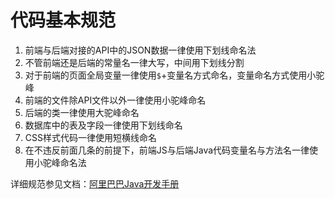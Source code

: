 # 代码基本规范

1. 前端与后端对接的API中的JSON数据一律使用下划线命名法
2. 不管前端还是后端的常量名一律大写，中间用下划线分割
3. 对于前端的页面全局变量一律使用`$`+变量名方式命名，变量命名方式使用小驼峰
4. 前端的文件除API文件以外一律使用小驼峰命名
5. 后端的类一律使用大驼峰命名
6. 数据库中的表及字段一律使用下划线命名
7. CSS样式代码一律使用短横线命名
8. 在不违反前面几条的前提下，前端JS与后端Java代码变量名与方法名一律使用小驼峰命名法

详细规范参见文档：[阿里巴巴Java开发手册](https://github.com/alibaba/p3c/blob/master/%E9%98%BF%E9%87%8C%E5%B7%B4%E5%B7%B4Java%E5%BC%80%E5%8F%91%E6%89%8B%E5%86%8C%EF%BC%88%E8%AF%A6%E5%B0%BD%E7%89%88%EF%BC%89.pdf)